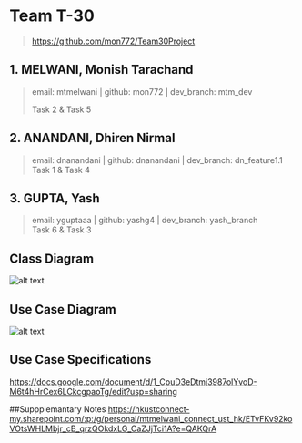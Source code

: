 # Team T-30
> https://github.com/mon772/Team30Project
## 1. MELWANI, Monish Tarachand
> email: mtmelwani | github: mon772 | dev_branch: mtm_dev
> 
> Task 2 & Task 5
## 2. ANANDANI, Dhiren Nirmal
> email: dnanandani | github: dnanandani | dev_branch: dn_feature1.1  
> Task 1 & Task 4
## 3. GUPTA, Yash
> email: yguptaaa | github: yashg4 | dev_branch: yash_branch  
> Task 6 & Task 3
## Class Diagram  
![alt text](https://user-images.githubusercontent.com/62801663/113421967-8490f200-93fe-11eb-8857-4e471c858ad1.jpg)
## Use Case Diagram  
![alt text](https://user-images.githubusercontent.com/62801663/113421994-94103b00-93fe-11eb-83de-373d1e3bd6f6.jpg)  
## Use Case Specifications  
https://docs.google.com/document/d/1_CpuD3eDtmj3987olYvoD-M6t4hHrCex6LCkcgpaoTg/edit?usp=sharing

##Suppplemantary Notes
https://hkustconnect-my.sharepoint.com/:p:/g/personal/mtmelwani_connect_ust_hk/ETvFKv92koVOtsWHLMbjr_cB_qrzQOkdxLG_CaZJjTci1A?e=QAKQrA


